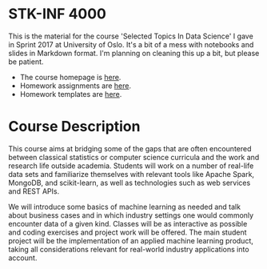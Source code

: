 # STK-INF 4000

This is the material for the course 'Selected Topics In Data Science'
I gave in Sprint 2017 at University of Oslo. It's a bit of a mess with
notebooks and slides in Markdown format. I'm planning on cleaning this
up a bit, but please be patient.

* The course homepage is [here][ch].
* Homework assignments are [here][hw].
* Homework templates are [here][hwt].

# Course Description

This course aims at bridging some of the gaps that are often
encountered between classical statistics or computer science curricula
and the work and research life outside academia. Students will work on
a number of real-life data sets and familiarize themselves with
relevant tools like Apache Spark, MongoDB, and scikit-learn, as well
as technologies such as web services and REST APIs.

We will introduce some basics of machine learning as needed and talk
about business cases and in which industry settings one would commonly
encounter data of a given kind. Classes will be as interactive as
possible and coding exercises and project work will be offered. The
main student project will be the implementation of an applied machine
learning product, taking all considerations relevant for real-world
industry applications into account.


[hwt]: https://github.com/dhesse/STK-INF4000-templates
[ch]: https://www.uio.no/studier/emner/matnat/math/STK-INF4000/index-eng.html
[hw]: https://github.com/dhesse/STK-INF4000-hw
